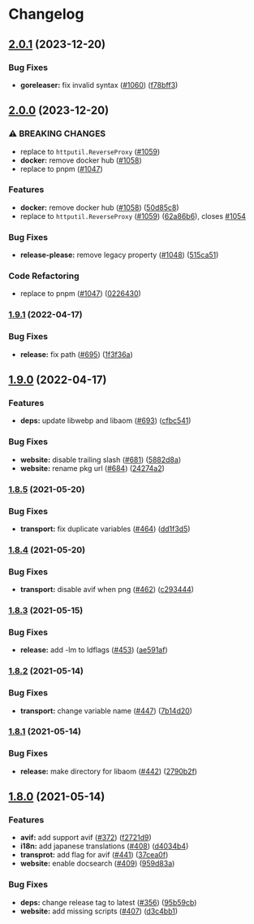 # Changelog

## [2.0.1](https://github.com/manaelproxy/manael/compare/v2.0.0...v2.0.1) (2023-12-20)


### Bug Fixes

* **goreleaser:** fix invalid syntax ([#1060](https://github.com/manaelproxy/manael/issues/1060)) ([f78bff3](https://github.com/manaelproxy/manael/commit/f78bff38975965cc223f4cad1a5b6975e3c311b1))

## [2.0.0](https://github.com/manaelproxy/manael/compare/v1.9.1...v2.0.0) (2023-12-20)


### ⚠ BREAKING CHANGES

* replace to `httputil.ReverseProxy` ([#1059](https://github.com/manaelproxy/manael/issues/1059))
* **docker:** remove docker hub ([#1058](https://github.com/manaelproxy/manael/issues/1058))
* replace to pnpm ([#1047](https://github.com/manaelproxy/manael/issues/1047))

### Features

* **docker:** remove docker hub ([#1058](https://github.com/manaelproxy/manael/issues/1058)) ([50d85c8](https://github.com/manaelproxy/manael/commit/50d85c8ec507b16dec88cd0c2c38068122aacd0e))
* replace to `httputil.ReverseProxy` ([#1059](https://github.com/manaelproxy/manael/issues/1059)) ([62a86b6](https://github.com/manaelproxy/manael/commit/62a86b6cf44d1c5e34f613cc3c73be80c516d9bf)), closes [#1054](https://github.com/manaelproxy/manael/issues/1054)


### Bug Fixes

* **release-please:** remove legacy property ([#1048](https://github.com/manaelproxy/manael/issues/1048)) ([515ca51](https://github.com/manaelproxy/manael/commit/515ca516b5e447126634bece4a34188fce71d53b))


### Code Refactoring

* replace to pnpm ([#1047](https://github.com/manaelproxy/manael/issues/1047)) ([0226430](https://github.com/manaelproxy/manael/commit/0226430a061f54e66db1b5e91d75ee4013d5a7fb))

### [1.9.1](https://github.com/manaelproxy/manael/compare/v1.9.0...v1.9.1) (2022-04-17)


### Bug Fixes

* **release:** fix path ([#695](https://github.com/manaelproxy/manael/issues/695)) ([1f3f36a](https://github.com/manaelproxy/manael/commit/1f3f36a8c962eb59f8fb891c17235e19a2c3e1aa))

## [1.9.0](https://github.com/manaelproxy/manael/compare/v1.8.5...v1.9.0) (2022-04-17)


### Features

* **deps:** update libwebp and libaom ([#693](https://github.com/manaelproxy/manael/issues/693)) ([cfbc541](https://github.com/manaelproxy/manael/commit/cfbc541604e3997eb6322d7e035c07cdeeff4aec))


### Bug Fixes

* **website:** disable trailing slash ([#681](https://github.com/manaelproxy/manael/issues/681)) ([5882d8a](https://github.com/manaelproxy/manael/commit/5882d8a5c7e6b2a086eddce2c684db8054501f1f))
* **website:** rename pkg url ([#684](https://github.com/manaelproxy/manael/issues/684)) ([24274a2](https://github.com/manaelproxy/manael/commit/24274a20bac64ecfa557f447fda5446abf0f563c))


### [1.8.5](https://www.github.com/manaelproxy/manael/compare/v1.8.4...v1.8.5) (2021-05-20)


### Bug Fixes

* **transport:** fix duplicate variables ([#464](https://www.github.com/manaelproxy/manael/issues/464)) ([dd1f3d5](https://www.github.com/manaelproxy/manael/commit/dd1f3d573e41d94653c1d1e9fbebdd177ce6c6ee))

### [1.8.4](https://www.github.com/manaelproxy/manael/compare/v1.8.3...v1.8.4) (2021-05-20)


### Bug Fixes

* **transport:** disable avif when png ([#462](https://www.github.com/manaelproxy/manael/issues/462)) ([c293444](https://www.github.com/manaelproxy/manael/commit/c293444dc83670a61d53f5c1f035ec9d649abaa2))

### [1.8.3](https://www.github.com/manaelproxy/manael/compare/v1.8.2...v1.8.3) (2021-05-15)


### Bug Fixes

* **release:** add -lm to ldflags ([#453](https://www.github.com/manaelproxy/manael/issues/453)) ([ae591af](https://www.github.com/manaelproxy/manael/commit/ae591afe12f97257dc18bd31030535451e8af760))

### [1.8.2](https://www.github.com/manaelproxy/manael/compare/v1.8.1...v1.8.2) (2021-05-14)


### Bug Fixes

* **transport:** change variable name ([#447](https://www.github.com/manaelproxy/manael/issues/447)) ([7b14d20](https://www.github.com/manaelproxy/manael/commit/7b14d203c38b3d9e1da98614efadadb2bed0c26e))

### [1.8.1](https://www.github.com/manaelproxy/manael/compare/v1.8.0...v1.8.1) (2021-05-14)


### Bug Fixes

* **release:** make directory for libaom ([#442](https://www.github.com/manaelproxy/manael/issues/442)) ([2790b2f](https://www.github.com/manaelproxy/manael/commit/2790b2f233d496eb21466329f3906e7b917add67))

## [1.8.0](https://www.github.com/manaelproxy/manael/compare/v1.7.1...v1.8.0) (2021-05-14)


### Features

* **avif:** add support avif ([#372](https://www.github.com/manaelproxy/manael/issues/372)) ([f2721d9](https://www.github.com/manaelproxy/manael/commit/f2721d99bb5f831237e49f8daa7994874e9efee6))
* **i18n:** add japanese translations ([#408](https://www.github.com/manaelproxy/manael/issues/408)) ([d4034b4](https://www.github.com/manaelproxy/manael/commit/d4034b4a4812d4fde952f4ffcef8900a28544e3b))
* **transprot:** add flag for avif ([#441](https://www.github.com/manaelproxy/manael/issues/441)) ([37cea0f](https://www.github.com/manaelproxy/manael/commit/37cea0fab3f45fb58fe90dbab103bc24e09aa3d8))
* **website:** enable docsearch ([#409](https://www.github.com/manaelproxy/manael/issues/409)) ([959d83a](https://www.github.com/manaelproxy/manael/commit/959d83a000458e0854c25666600bc23d823487b0))


### Bug Fixes

* **deps:** change release tag to latest ([#356](https://www.github.com/manaelproxy/manael/issues/356)) ([95b59cb](https://www.github.com/manaelproxy/manael/commit/95b59cb5426f7b0daee491ead9ad5a2eeb9e3c24))
* **website:** add missing scripts ([#407](https://www.github.com/manaelproxy/manael/issues/407)) ([d3c4bb1](https://www.github.com/manaelproxy/manael/commit/d3c4bb1f274ce5fd047106027bdc0ef354822bee))
